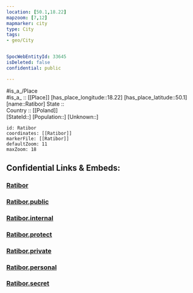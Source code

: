 ```yaml
---
location: [50.1,18.22] 
mapzoom: [7,12] 
mapmarker: city 
type: City
tags:
- geo/City


SpocWebEntityId: 33645
isDeleted: false
confidential: public

---
```

#is_a_/Place  
#is_a_ :: [[Place]] 
[has_place_longitude::18.22] 
[has_place_latitude::50.1] 
[name::Ratibor] 
State ::  
Country :: [[Poland]]  
[StateId::] 
[Population::] 
[Unknown::] 


```leaflet
id: Ratibor
coordinates: [[Ratibor]] 
markerFile: [[Ratibor]] 
defaultZoom: 11 
maxZoom: 18
```


## Confidential Links & Embeds: 

### [Ratibor](/_Standards/Earth/Continent/Europe/Europe~East/Poland/Provinces~Poland/Silesian/City/Ratibor.md) 

### [Ratibor.public](/_public/Earth/Continent/Europe/Europe~East/Poland/Provinces~Poland/Silesian/City/Ratibor.public.md) 

### [Ratibor.internal](/_internal/Earth/Continent/Europe/Europe~East/Poland/Provinces~Poland/Silesian/City/Ratibor.internal.md) 

### [Ratibor.protect](/_protect/Earth/Continent/Europe/Europe~East/Poland/Provinces~Poland/Silesian/City/Ratibor.protect.md) 

### [Ratibor.private](/_private/Earth/Continent/Europe/Europe~East/Poland/Provinces~Poland/Silesian/City/Ratibor.private.md) 

### [Ratibor.personal](/_personal/Earth/Continent/Europe/Europe~East/Poland/Provinces~Poland/Silesian/City/Ratibor.personal.md) 

### [Ratibor.secret](/_secret/Earth/Continent/Europe/Europe~East/Poland/Provinces~Poland/Silesian/City/Ratibor.secret.md)

